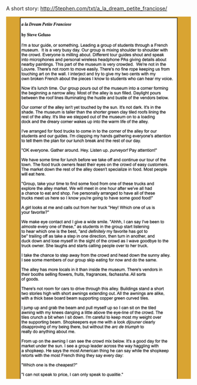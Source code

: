 A short story: <http://5tephen.com/txt/a_la_dream_petite_franciose/>

<a href="http://5tephen.com/txt/a_la_dream_petite_franciose/">
  <img src="./preview.png" />
</a>
